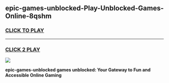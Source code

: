 
## epic-games-unblocked-Play-Unblocked-Games-Online-8qshm
<h3>
<a href="https://premium76.site?title=epic-games-unblocked&ref=25A">CLICK TO PLAY</a></h3>
<hr>

<h3>
<a href="https://premium76.site?title=epic-games-unblocked&ref=25A">CLICK 2 PLAY</a>
  
</h3>

<a href="https://premium76.site?title=epic-games-unblocked&ref=25A"><img src="https://clearcache.store/games.png"></a>


**epic-games-unblocked games unblocked: Your Gateway to Fun and Accessible Online Gaming**
